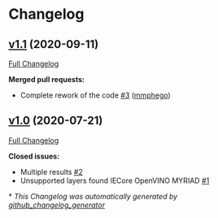 # Changelog

## [v1.1](https://github.com/mmphego/face_mask_detection_openvino/tree/v1.1) (2020-09-11)

[Full Changelog](https://github.com/mmphego/face_mask_detection_openvino/compare/v1.0...v1.1)

**Merged pull requests:**

- Complete rework of the code [\#3](https://github.com/mmphego/face_mask_detection_openvino/pull/3) ([mmphego](https://github.com/mmphego))

## [v1.0](https://github.com/mmphego/face_mask_detection_openvino/tree/v1.0) (2020-07-21)

[Full Changelog](https://github.com/mmphego/face_mask_detection_openvino/compare/81a8c4842bfec8e32d4b41d3a8067325be61e1f6...v1.0)

**Closed issues:**

- Multiple results [\#2](https://github.com/mmphego/face_mask_detection_openvino/issues/2)
- Unsupported layers found IECore OpenVINO MYRIAD [\#1](https://github.com/mmphego/face_mask_detection_openvino/issues/1)



\* *This Changelog was automatically generated by [github_changelog_generator](https://github.com/github-changelog-generator/github-changelog-generator)*
